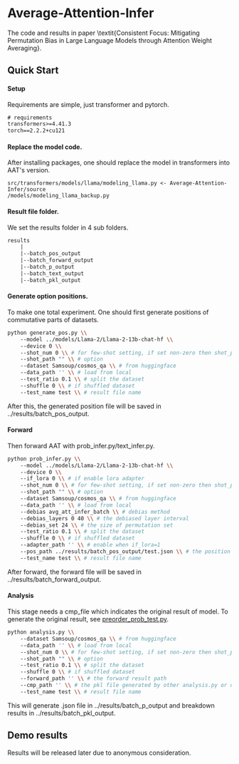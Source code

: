 # Average-Attention-Infer
The code and results in paper \textit{Consistent Focus: Mitigating Permutation Bias in Large Language Models through Attention Weight Averaging}.





## Quick Start

#### Setup

Requirements are simple, just transformer and pytorch.

```txt
# requirements
transformers>=4.41.3
torch==2.2.2+cu121
```

#### Replace the model code.

After installing packages, one should replace the model in transformers into AAT's version.

```
src/transformers/models/llama/modeling_llama.py <- Average-Attention-Infer/source
/models/modeling_llama_backup.py
```





#### Result file folder.

We set the results folder in 4 sub folders.

```tex
results
    |
    |--batch_pos_output
    |--batch_forward_output
    |--batch_p_output
    |--batch_text_output
    |--batch_pkl_output
```



#### Generate option positions.

To make one total experiment. One should first generate positions of commutative parts of datasets.

```bash
python generate_pos.py \\
    --model ../models/Llama-2/Llama-2-13b-chat-hf \\
    --device 0 \\
    --shot_num 0 \\ # for few-shot setting, if set non-zero then shot_path should be set
    --shot_path "" \\ # option
    --dataset Samsoup/cosmos_qa \\ # from huggingface
    --data_path '' \\ # load from local
    --test_ratio 0.1 \\ # split the dataset
    --shuffle 0 \\ # if shuffled dataset
    --test_name test \\ # result file name

```

After this, the generated position file will be saved in ../results/batch_pos_output.



#### Forward

Then forward AAT with prob_infer.py/text_infer.py.

```bash
python prob_infer.py \\
    --model ../models/Llama-2/Llama-2-13b-chat-hf \\
    --device 0 \\
    --if_lora 0 \\ # if enable lora adapter
    --shot_num 0 \\ # for few-shot setting, if set non-zero then shot_path should be set
    --shot_path "" \\ # option
    --dataset Samsoup/cosmos_qa \\ # from huggingface
    --data_path '' \\ # load from local
    --debias avg_att_infer_batch \\ # debias method
    --debias_layers 0 40 \\ # the debiased layer interval
    --debias_set 24 \\ # the size of permutation set
    --test_ratio 0.1 \\ # split the dataset
    --shuffle 0 \\ # if shuffled dataset
	--adapter_path '' \\ # enable when if_lora=1
	--pos_path ../results/batch_pos_output/test.json \\ # the position file path generated
	--test_name test \\ # result file name
```

After forward, the forward file will be saved in ../results/batch_forward_output.



#### Analysis

This stage  needs a cmp_file which indicates the original result of model. To generate the original result, see [preorder_prob_test.py](https://github.com/Monarchlee/Average-Attention-Infer/blob/main/source/prob/preorder_prob_test.py).

```bash
python analysis.py \\
    --dataset Samsoup/cosmos_qa \\ # from huggingface
    --data_path '' \\ # load from local
    --shot_num 0 \\ # for few-shot setting, if set non-zero then shot_path should be set
    --shot_path "" \\ # option
    --test_ratio 0.1 \\ # split the dataset
    --shuffle 0 \\ # if shuffled dataset
	--forward_path '' \\ # the forward result path
	--cmp_path '' \\ # the pkl file generated by other analysis.py or orginal file
	--test_name test \\ # result file name
```

This will generate .json file in ../results/batch_p_output and breakdown results in ../results/batch_pkl_output.



## Demo results

Results will be released later due to anonymous consideration.



